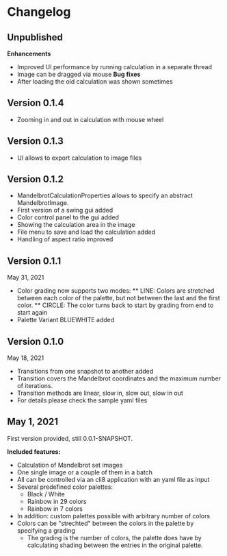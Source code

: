 # Changelog

## Unpublished
**Enhancements**
* Improved UI performance by running calculation in a separate thread
* Image can be dragged via mouse
**Bug fixes**
* After loading the old calculation was shown sometimes

## Version 0.1.4
* Zooming in and out in calculation with mouse wheel

## Version 0.1.3
* UI allows to export calculation to image files

## Version 0.1.2
* MandelbrotCalculationProperties allows to specify an abstract MandelbrotImage.
* First version of a swing gui added
* Color control panel to the gui added
* Showing the calculation area in the image
* File menu to save and load the calculation added
* Handling of aspect ratio improved

## Version 0.1.1
May 31, 2021
* Color grading now supports two modes:
** LINE: Colors are stretched between each color of the palette, but not between the last and the first color.
** CIRCLE: The color turns back to start by grading from end to start again
* Palette Variant BLUEWHITE added

## Version 0.1.0 
May 18, 2021
* Transitions from one snapshot to another added
* Transition covers the Mandelbrot coordinates and the maximum number of iterations.
* Transition methods are linear, slow in, slow out, slow in out
* For details please check the sample yaml files

## May 1, 2021
First version provided, still 0.0.1-SNAPSHOT.

**Included features:**
* Calculation of Mandelbrot set images
* One single image or a couple of them in a batch
* All can be controlled via an cli8 application with an yaml file as input
* Several predefined color palettes:
    * Black / White
    * Rainbow in 29 colors
    * Rainbow in 7 colors
* In addition: custom palettes possible with arbitrary number of colors
* Colors can be "strechted" between the colors in the palette by specifying a grading
    * The grading is the number of colors, the palette does have by calculating shading between the entries in the original palette.
